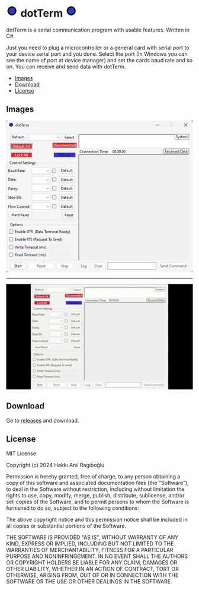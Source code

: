 # ![dot](img/dot.png) dotTerm ![dot](img/dot.png)

dotTerm is a serial communication program with usable features. Written in C#.

Just you need to plug a microcontroller or a general card with serial port to your device serial port and you done. Select the port (In Windows you can see the name of port at device manager) and set the cards baud rate and so on. You can receive and send data with dotTerm.

* [Images](#images)
* [Download](#download)
* [License](#license)

## Images

![dotTerm_png](img/app.png)

---

![dotTerm_gif](img/app.gif)

## Download

Go to [releases](https://github.com/hanilr/dotTerm/releases) and download.

## License

MIT License

Copyright (c) 2024 Hakkı Anıl Ragıboğlu

Permission is hereby granted, free of charge, to any person obtaining a copy
of this software and associated documentation files (the "Software"), to deal
in the Software without restriction, including without limitation the rights
to use, copy, modify, merge, publish, distribute, sublicense, and/or sell
copies of the Software, and to permit persons to whom the Software is
furnished to do so, subject to the following conditions:

The above copyright notice and this permission notice shall be included in all
copies or substantial portions of the Software.

THE SOFTWARE IS PROVIDED "AS IS", WITHOUT WARRANTY OF ANY KIND, EXPRESS OR
IMPLIED, INCLUDING BUT NOT LIMITED TO THE WARRANTIES OF MERCHANTABILITY,
FITNESS FOR A PARTICULAR PURPOSE AND NONINFRINGEMENT. IN NO EVENT SHALL THE
AUTHORS OR COPYRIGHT HOLDERS BE LIABLE FOR ANY CLAIM, DAMAGES OR OTHER
LIABILITY, WHETHER IN AN ACTION OF CONTRACT, TORT OR OTHERWISE, ARISING FROM,
OUT OF OR IN CONNECTION WITH THE SOFTWARE OR THE USE OR OTHER DEALINGS IN THE
SOFTWARE.
